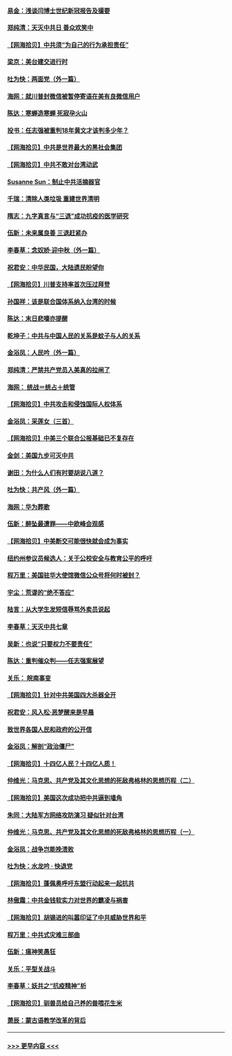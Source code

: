 #### [易金：浅谈闫博士世纪新冠报告及撮要](../pages/nsc993/n12426822.md?t=09250302) 
#### [郑纯清：天灭中共日 善众欢笑中](../pages/nsc993/n12426784.md?t=09250302) 
#### [【网海拾贝】中共须“为自己的行为承担责任”](../pages/nsc993/n12426067.md?t=09250302) 
#### [梁京：美台建交进行时](../pages/nsc993/n12424066.md?t=09250302) 
#### [吐为快：两面党（外一篇）](../pages/nsc993/n12424043.md?t=09250302) 
#### [海网：就川普封微信被暂停寄语在美有良微信用户](../pages/nsc993/n12424021.md?t=09250302) 
#### [陈达：寒蝉造寒蝉 死寂孕火山](../pages/nsc993/n12423958.md?t=09250302) 
#### [投书：任志强被重判18年黄文才该判多少年？](../pages/nsc993/n12423672.md?t=09250302) 
#### [【网海拾贝】中共是世界最大的黑社会集团](../pages/nsc993/n12423543.md?t=09250302) 
#### [【网海拾贝】中共不敢对台湾动武](../pages/nsc993/n12421418.md?t=09250302) 
#### [Susanne Sun：制止中共活摘器官](../pages/nsc993/n12419654.md?t=09250302) 
#### [千瑞：清除人类垃圾 重建世界清明](../pages/nsc993/n12419414.md?t=09250302) 
#### [隋志：九字真言与“三退”成功抗疫的医学研究](../pages/nsc993/n12419248.md?t=09250302) 
#### [伍新：未来属良善 三退赶紧办](../pages/nsc993/n12418496.md?t=09250302) 
#### [李春草：念奴娇·迎中秋（外一篇）](../pages/nsc993/n12418465.md?t=09250302) 
#### [祝君安：中华民国，大陆遗民盼望你](../pages/nsc993/n12418089.md?t=09250302) 
#### [【网海拾贝】川普支持率首次压过拜登](../pages/nsc993/n12418050.md?t=09250302) 
#### [孙国祥：该是联合国体系纳入台湾的时候](../pages/nsc993/n12417369.md?t=09250302) 
#### [陈达：末日悲嚎亦提醒](../pages/nsc993/n12416736.md?t=09250302) 
#### [乾坤子：中共与中国人民的关系是蚊子与人的关系](../pages/nsc993/n12416632.md?t=09250302) 
#### [金浴凤：人民吟（外一篇）](../pages/nsc993/n12416567.md?t=09250302) 
#### [郑纯清：严禁共产党员入美真的拉闸了](../pages/nsc993/n12416550.md?t=09250302) 
#### [海网： 统战＝统占＋统管](../pages/nsc993/n12416404.md?t=09250302) 
#### [【网海拾贝】中共攻击和侵蚀国际人权体系](../pages/nsc993/n12416250.md?t=09250302) 
#### [金浴凤：采莲女（三首）](../pages/nsc993/n12415517.md?t=09250302) 
#### [【网海拾贝】中美三个联合公报基础已不复存在](../pages/nsc993/n12415054.md?t=09250302) 
#### [金剑：美国九步可灭中共](../pages/nsc993/n12413183.md?t=09250302) 
#### [谢田：为什么人们有时要胡说八道？](../pages/nsc993/n12411861.md?t=09250302) 
#### [吐为快：共产风（外一篇）](../pages/nsc993/n12411761.md?t=09250302) 
#### [海网：华为葬歌](../pages/nsc993/n12410381.md?t=09250302) 
#### [伍新：醉坠最遭罪——中欧峰会观感](../pages/nsc993/n12410364.md?t=09250302) 
#### [【网海拾贝】中美断交可能很快就会成为事实](../pages/nsc993/n12409495.md?t=09250302) 
#### [纽约州参议员候选人：关于公校安全与教育公平的呼吁](../pages/nsc993/n12409228.md?t=09250302) 
#### [程万里：美国驻华大使馆微信公众号将何时被封？](../pages/nsc993/n12407397.md?t=09250302) 
#### [宇尘：荒谬的“绝不答应”](../pages/nsc993/n12407360.md?t=09250302) 
#### [陆言：从大学生发短信辱骂外卖员说起](../pages/nsc993/n12407285.md?t=09250302) 
#### [李春草：天灭中共七章](../pages/nsc993/n12406988.md?t=09250302) 
#### [吴新：也说“只要权力不要责任”](../pages/nsc993/n12406966.md?t=09250302) 
#### [陈达：重判催众判——任志强案展望](../pages/nsc993/n12404540.md?t=09250302) 
#### [关乐： 皖南事变](../pages/nsc993/n12404288.md?t=09250302) 
#### [【网海拾贝】针对中共美国四大杀器全开](../pages/nsc993/n12404172.md?t=09250302) 
#### [祝君安：风入松‧恶梦醒来是早晨](../pages/nsc993/n12401953.md?t=09250302) 
#### [致世界各国人民和政府的公开信](../pages/nsc993/n12401824.md?t=09250302) 
#### [金浴凤：解剖“政治僵尸”](../pages/nsc993/n12401808.md?t=09250302) 
#### [【网海拾贝】十四亿人民？十四亿人质！](../pages/nsc993/n12401708.md?t=09250302) 
#### [仲维光：马克思、共产党及其文化思想的死敌弗格林的思想历程（二）](../pages/nsc993/n12399107.md?t=09250302) 
#### [【网海拾贝】美国这次成功把中共逼到墙角](../pages/nsc993/n12400173.md?t=09250302) 
#### [朱同：大陆军方网络攻防演习 疑似针对台湾](../pages/nsc993/n12399868.md?t=09250302) 
#### [仲维光：马克思、共产党及其文化思想的死敌弗格林的思想历程（一）](../pages/nsc993/n12398341.md?t=09250302) 
#### [金浴凤：战争岂能挽溃败](../pages/nsc993/n12398855.md?t=09250302) 
#### [吐为快：水龙吟 · 快退党](../pages/nsc993/n12398849.md?t=09250302) 
#### [【网海拾贝】蓬佩奥呼吁东盟行动起来一起抗共](../pages/nsc993/n12398291.md?t=09250302) 
#### [林傲霜：中共金钱软实力对世界的霸凌与祸害](../pages/nsc993/n12397515.md?t=09250302) 
#### [【网海拾贝】胡锡进的叫嚣印证了中共威胁世界和平](../pages/nsc993/n12397455.md?t=09250302) 
#### [程万里：中共式灾难三部曲](../pages/nsc993/n12397106.md?t=09250302) 
#### [伍新：瘟神笑愚狂](../pages/nsc993/n12397052.md?t=09250302) 
#### [关乐：平型关战斗](../pages/nsc993/n12395387.md?t=09250302) 
#### [李春草：妖共之“抗疫精神”析](../pages/nsc993/n12395240.md?t=09250302) 
#### [【网海拾贝】驯兽员给自己养的兽喂花生米](../pages/nsc993/n12393919.md?t=09250302) 
#### [萧辰：蒙古语教学改革的背后](../pages/nsc993/n12393677.md?t=09250302) 

----
#### [ >>> 更早内容 <<< ](../indexes/nsc993-earlier.md)

